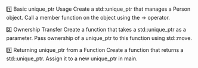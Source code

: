 1️⃣ Basic unique_ptr Usage
Create a std::unique_ptr that manages a Person object.
Call a member function on the object using the -> operator.

2️⃣ Ownership Transfer
Create a function that takes a std::unique_ptr<Person> as a parameter.
Pass ownership of a unique_ptr to this function using std::move.

3️⃣ Returning unique_ptr from a Function
Create a function that returns a std::unique_ptr<Person>.
Assign it to a new unique_ptr in main.
